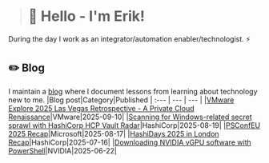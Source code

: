 > # 👾 Hello - I'm Erik!
During the day I work as an integrator/automation enabler/technologist. ⚡
## ✏️ Blog
I maintain a [blog](https://blog.graa.dev) where I document lessons from learning about technology new to me.
|Blog post|Category|Published
| :--- | --- | --- |
|[VMware Explore 2025 Las Vegas Retrospective - A Private Cloud Renaissance](https://blog.graa.dev/Explore2025-Recap)|VMware|2025-09-10|
|[Scanning for Windows-related secret sprawl with HashiCorp HCP Vault Radar](https://blog.graa.dev/VaultRadar-Windows)|HashiCorp|2025-08-19|
|[PSConfEU 2025 Recap](https://blog.graa.dev/PSConfEU2025-Impressions)|Microsoft|2025-08-17|
|[HashiDays 2025 in London Recap](https://blog.graa.dev/HashiDays2025-Recap)|HashiCorp|2025-07-16|
|[Downloading NVIDIA vGPU software with PowerShell](https://blog.graa.dev/PowerShell-NVIDIASoftware)|NVIDIA|2025-06-22|
